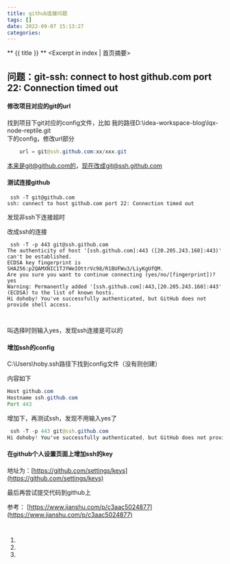 ```yaml
---
title: github连接问题
tags: []
date: 2022-09-07 15:13:27
categories:
---
```

** {{ title }} ** <Excerpt in index | 首页摘要>


<!-- more -->

## 问题：git-ssh: connect to host github.com port 22: Connection timed out

#### 修改项目对应的git的url
找到项目下git对应的config文件，比如
我的路径D:\idea-workspace-blog\lqx-node-reptile\.git  
下的config，修改url部分
```java
	url = git@ssh.github.com:xx/xxx.git
```
本来是git@github.com的，现在改成git@ssh.github.com


#### 测试连接github
```shell
 ssh -T git@github.com
ssh: connect to host github.com port 22: Connection timed out

```
发现非ssh下连接超时

改成ssh的连接
```shell
 ssh -T -p 443 git@ssh.github.com
The authenticity of host '[ssh.github.com]:443 ([20.205.243.160]:443)' can't be established.
ECDSA key fingerprint is SHA256:p2QAMXNIC1TJYWeIOttrVc98/R1BUFWu3/LiyKgUfQM.
Are you sure you want to continue connecting (yes/no/[fingerprint])? yes
Warning: Permanently added '[ssh.github.com]:443,[20.205.243.160]:443' (ECDSA) to the list of known hosts.
Hi dohoby! You've successfully authenticated, but GitHub does not provide shell access.



```
叫选择时则输入yes，发现ssh连接是可以的

#### 增加ssh的config
C:\Users\hoby\.ssh路径下找到config文件（没有则创建）

内容如下
```java
Host github.com
Hostname ssh.github.com
Port 443
```

增加下，再测试ssh，发现不用输入yes了
```java
 ssh -T -p 443 git@ssh.github.com
Hi dohoby! You've successfully authenticated, but GitHub does not provide shell access.

```

#### 在github个人设置页面上增加ssh的key

地址为：[https://github.com/settings/keys](https://github.com/settings/keys)

最后再尝试提交代码到github上

参考：
[https://www.jianshu.com/p/c3aac5024877](https://www.jianshu.com/p/c3aac5024877)




```java

```

```java

```
1. 
2. 
3. 
![]()